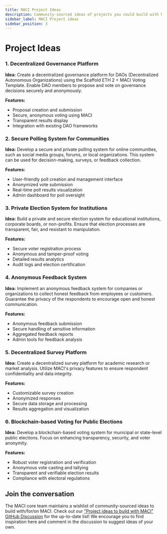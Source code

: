 ```yaml
---
title: MACI Project Ideas
description: Community-sourced ideas of projects you could build with MACI
sidebar_label: MACI Project ideas
sidebar_position: 3
---
```


# Project Ideas

### 1. Decentralized Governance Platform

**Idea:** Create a decentralized governance platform for DAOs (Decentralized Autonomous Organizations) using the Scaffold ETH 2 + MACI Voting Template. Enable DAO members to propose and vote on governance decisions securely and anonymously.

**Features:**

- Proposal creation and submission
- Secure, anonymous voting using MACI
- Transparent results display
- Integration with existing DAO frameworks

### 2. Secure Polling System for Communities

**Idea:** Develop a secure and private polling system for online communities, such as social media groups, forums, or local organizations. This system can be used for decision-making, surveys, or feedback collection.

**Features:**

- User-friendly poll creation and management interface
- Anonymized vote submission
- Real-time poll results visualization
- Admin dashboard for poll oversight

### 3. Private Election System for Institutions

**Idea:** Build a private and secure election system for educational institutions, corporate boards, or non-profits. Ensure that election processes are transparent, fair, and resistant to manipulation.

**Features:**

- Secure voter registration process
- Anonymous and tamper-proof voting
- Detailed results analytics
- Audit logs and election certification

### 4. Anonymous Feedback System

**Idea:** Implement an anonymous feedback system for companies or organizations to collect honest feedback from employees or customers. Guarantee the privacy of the respondents to encourage open and honest communication.

**Features:**

- Anonymous feedback submission
- Secure handling of sensitive information
- Aggregated feedback reports
- Admin tools for feedback analysis

### 5. Decentralized Survey Platform

**Idea:** Create a decentralized survey platform for academic research or market analysis. Utilize MACI's privacy features to ensure respondent confidentiality and data integrity.

**Features:**

- Customizable survey creation
- Anonymized responses
- Secure data storage and processing
- Results aggregation and visualization

### 6. Blockchain-based Voting for Public Elections

**Idea:** Develop a blockchain-based voting system for municipal or state-level public elections. Focus on enhancing transparency, security, and voter anonymity.

**Features:**

- Robust voter registration and verification
- Anonymous vote casting and tallying
- Transparent and verifiable election results
- Compliance with electoral regulations

## Join the conversation

The MACI core team maintains a wishlist of community-sourced ideas to build with/for/on MACI. Check out our ["Project ideas to build with MACI" GitHub Discussion](https://github.com/privacy-scaling-explorations/maci/discussions/1136) for the up-to-date list! We encourage you to find inspiration here and comment in the discussion to suggest ideas of your own.

